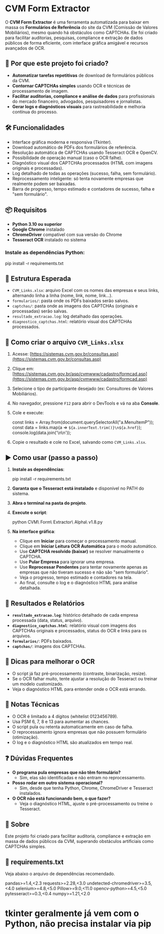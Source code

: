 # CVM Form Extractor

O **CVM Form Extractor** é uma ferramenta automatizada para baixar em massa os **Formulários de Referência** do site da CVM (Comissão de Valores Mobiliários), mesmo quando há obstáculos como CAPTCHAs. Ele foi criado para facilitar auditorias, pesquisas, compliance e extração de dados públicos de forma eficiente, com interface gráfica amigável e recursos avançados de OCR.


## 🚀 Por que este projeto foi criado?

- **Automatizar tarefas repetitivas** de download de formulários públicos da CVM.
- **Contornar CAPTCHAs simples** usando OCR e técnicas de processamento de imagem.
- **Facilitar auditorias, compliance e análise de dados** para profissionais do mercado financeiro, advogados, pesquisadores e jornalistas.
- **Gerar logs e diagnósticos visuais** para rastreabilidade e melhoria contínua do processo.


## 🛠️ Funcionalidades

- Interface gráfica moderna e responsiva (Tkinter).
- Download automático de PDFs dos formulários de referência.
- Resolução automática de CAPTCHAs usando Tesseract OCR e OpenCV.
- Possibilidade de operação manual (caso o OCR falhe).
- Diagnóstico visual dos CAPTCHAs processados (HTML com imagens originais e processadas).
- Log detalhado de todas as operações (sucesso, falha, sem formulário).
- Reprocessamento inteligente: só tenta novamente empresas que realmente podem ser baixadas.
- Barra de progresso, tempo estimado e contadores de sucesso, falha e "sem formulário".



## 📦 Requisitos

- **Python 3.10 ou superior**
- **Google Chrome** instalado
- **ChromeDriver** compatível com sua versão do Chrome
- **Tesseract OCR** instalado no sistema

### Instale as dependências Python:

pip install -r requirements.txt


## 📂 Estrutura Esperada

- `CVM_Links.xlsx`: arquivo Excel com os nomes das empresas e seus links, alternando linha a linha (nome, link, nome, link...).
- `formularios/`: pasta onde os PDFs baixados serão salvos.
- `captchas/`: pasta onde as imagens dos CAPTCHAs (originais e processadas) serão salvas.
- `resultado_extracao.log`: log detalhado das operações.
- `diagnostico_captchas.html`: relatório visual dos CAPTCHAs processados.



## 🧭 Como criar o arquivo `CVM_Links.xlsx`

1. Acesse: [https://sistemas.cvm.gov.br/consultas.asp](https://sistemas.cvm.gov.br/consultas.asp)
2. Clique em: [https://sistemas.cvm.gov.br/asp/cvmwww/cadastro/formcad.asp](https://sistemas.cvm.gov.br/asp/cvmwww/cadastro/formcad.asp)
3. Selecione o tipo de participante desejado (ex: Consultores de Valores Mobiliários).
4. No navegador, pressione `F12` para abrir o DevTools e vá na aba **Console**.
5. Cole e execute:

    const links = Array.from(document.querySelectorAll("a.MenuItemP"));
    const data = links.map(a => `${a.innerText.trim()}\n${a.href}`);
    console.log(data.join('\n\n'));

6. Copie o resultado e cole no Excel, salvando como `CVM_Links.xlsx`.



## ▶️ Como usar (passo a passo)

1. **Instale as dependências**:

    pip install -r requirements.txt

2. **Garanta que o Tesseract está instalado** e disponível no PATH do sistema.
3. **Abra o terminal na pasta do projeto**.
4. **Execute o script**:

    python CVM\ Form\ Extractor\ Alpha\ v1.8.py

5. **Na interface gráfica**:
    - Clique em **Iniciar** para começar o processamento manual.
    - Clique em **Iniciar Leitura OCR Automática** para o modo automático.
    - Use **CAPTCHA resolvido (baixar)** se resolver manualmente o CAPTCHA.
    - Use **Pular Empresa** para ignorar uma empresa.
    - Use **Reprocessar Pendentes** para tentar novamente apenas as empresas que não tiveram sucesso e não são "sem formulário".
    - Veja o progresso, tempo estimado e contadores na tela.
    - Ao final, consulte o log e o diagnóstico HTML para análise detalhada.



## 📝 Resultados e Relatórios

- **`resultado_extracao.log`**: histórico detalhado de cada empresa processada (data, status, arquivo).
- **`diagnostico_captchas.html`**: relatório visual com imagens dos CAPTCHAs originais e processados, status do OCR e links para os arquivos.
- **`formularios/`**: PDFs baixados.
- **`captchas/`**: imagens dos CAPTCHAs.



## 🧠 Dicas para melhorar o OCR

- O script já faz pré-processamento (contraste, binarização, resize).
- Se o OCR falhar muito, tente ajustar a resolução do Tesseract ou treinar um modelo customizado.
- Veja o diagnóstico HTML para entender onde o OCR está errando.



## 🧩 Notas Técnicas

- O OCR é limitado a 4 dígitos (whitelist 0123456789).
- Usa PSM 6, 7, 8 e 13 para aumentar as chances.
- O script pula ou retenta automaticamente em caso de falha.
- O reprocessamento ignora empresas que não possuem formulário (otimização).
- O log e o diagnóstico HTML são atualizados em tempo real.


## ❓ Dúvidas Frequentes

- **O programa pula empresas que não têm formulário?**
  - Sim, elas são identificadas e não entram no reprocessamento.
- **Posso rodar em outro sistema operacional?**
  - Sim, desde que tenha Python, Chrome, ChromeDriver e Tesseract instalados.
- **O OCR não está funcionando bem, o que fazer?**
  - Veja o diagnóstico HTML, ajuste o pré-processamento ou treine o Tesseract.



## 📌 Sobre

Este projeto foi criado para facilitar auditoria, compliance e extração em massa de dados públicos da CVM, superando obstáculos artificiais como CAPTCHAs simples.



## 📃 requirements.txt

Veja abaixo o arquivo de dependências recomendado.


pandas>=1.4,<2.3
requests>=2.28,<3.0
undetected-chromedriver>=3.5,<4.0
selenium>=4.8,<5.0
Pillow>=9.0,<11.0
opencv-python>=4.5,<5.0
pytesseract>=0.3,<0.4
numpy>=1.21,<2.0

# tkinter geralmente já vem com o Python, não precisa instalar via pip